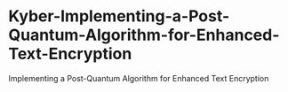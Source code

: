 # Kyber-Implementing-a-Post-Quantum-Algorithm-for-Enhanced-Text-Encryption
 Implementing a Post-Quantum Algorithm for Enhanced Text Encryption
